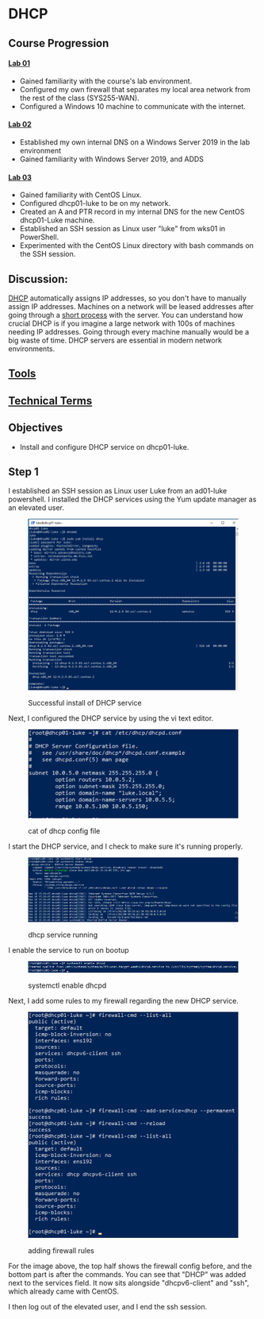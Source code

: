# DHCP

## Course Progression

#### [Lab 01](virtual-firewall-and-windows-10-configuration.md)

* Gained familiarity with the course's lab environment.&#x20;
* Configured my own firewall that separates my local area network from the rest of the class (SYS255-WAN).&#x20;
* Configured a Windows 10 machine to communicate with the internet.&#x20;

#### [Lab 02](windows-server-2019-adds-and-dns.md)&#x20;

* Established my own internal DNS on a Windows Server 2019 in the lab environment&#x20;
* Gained familiarity with Windows Server 2019, and ADDS&#x20;

#### [Lab 03](linux.md)&#x20;

* Gained familiarity with CentOS Linux.&#x20;
* Configured dhcp01-luke to be on my network.
* Created an A and PTR record in my internal DNS for the new CentOS dhcp01-Luke machine.&#x20;
* Established an SSH session as Linux user "luke" from wks01 in PowerShell.
* Experimented with the CentOS Linux directory with bash commands on the SSH session.

## Discussion:

[DHCP](../technical-terms.md#dhcp) automatically assigns IP addresses, so you don't have to manually assign IP addresses. Machines on a network will be leased addresses after going through a [short process](../technical-terms.md#dhcp-process) with the server. You can understand how crucial DHCP is if you imagine a large network with 100s of machines needing IP addresses. Going through every machine manually would be a big waste of time. DHCP servers are essential in modern network environments.

## [Tools](../tools.md)&#x20;

## [Technical Terms](../technical-terms.md)&#x20;

## Objectives&#x20;

* Install and configure DHCP service on dhcp01-luke.

## Step 1

I established an SSH session as Linux user Luke from an ad01-luke powershell. I installed the DHCP services using the Yum update manager as an elevated user.&#x20;

<figure><img src="../../.gitbook/assets/image (11).png" alt=""><figcaption><p>Successful install of DHCP service </p></figcaption></figure>

Next, I configured the DHCP service by using the vi text editor.&#x20;

<figure><img src="../../.gitbook/assets/image (12).png" alt=""><figcaption><p>cat of dhcp config file</p></figcaption></figure>

I start the DHCP service, and I check to make sure it's running properly.

<figure><img src="../../.gitbook/assets/image (13).png" alt=""><figcaption><p>dhcp service running </p></figcaption></figure>

I enable the service to run on bootup&#x20;

<figure><img src="../../.gitbook/assets/image (14).png" alt=""><figcaption><p>systemctl enable dhcpd </p></figcaption></figure>

Next, I add some rules to my firewall regarding the new DHCP service.&#x20;

<figure><img src="../../.gitbook/assets/image (15).png" alt=""><figcaption><p>adding firewall rules</p></figcaption></figure>

For the image above, the top half shows the firewall config before, and the bottom part is after the commands. You can see that "DHCP" was added next to the services field. It now sits alongside "dhcpv6-client" and "ssh", which already came with CentOS.

I then log out of the elevated user, and I end the ssh session.&#x20;

